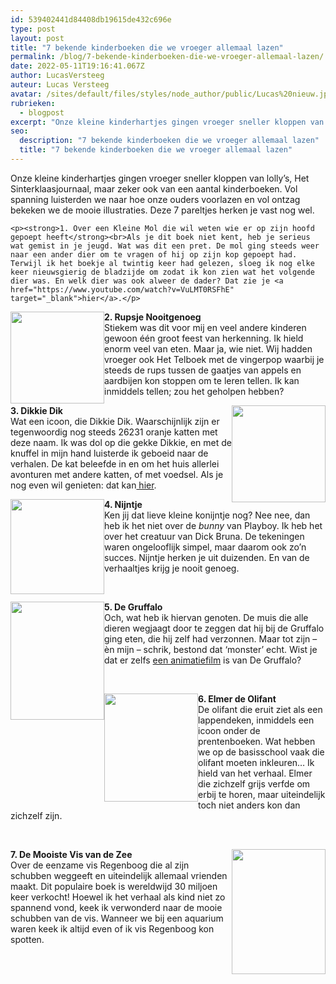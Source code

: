 ```yaml
---
id: 539402441d84408db19615de432c696e
type: post
layout: post
title: "7 bekende kinderboeken die we vroeger allemaal lazen"
permalink: /blog/7-bekende-kinderboeken-die-we-vroeger-allemaal-lazen/
date: 2022-05-11T19:16:41.067Z
author: LucasVersteeg
auteur: Lucas Versteeg
avatar: /sites/default/files/styles/node_author/public/Lucas%20nieuw.jpg?itok=DGwwYKYg
rubrieken:
  - blogpost
excerpt: "Onze kleine kinderhartjes gingen vroeger sneller kloppen van lolly’s, Het Sinterklaasjournaal, maar zeker ook van een aantal kinderboeken. Vol spanning luisterden we naar hoe onze ouders voorlazen en vol ontzag bekeken we de mooie illustraties. Deze 7 pareltjes herken je vast nog wel.  "
seo:
  description: "7 bekende kinderboeken die we vroeger allemaal lazen"
  title: "7 bekende kinderboeken die we vroeger allemaal lazen"
---
```

Onze kleine kinderhartjes gingen vroeger sneller kloppen van lolly’s, Het Sinterklaasjournaal, maar zeker ook van een aantal kinderboeken. Vol spanning luisterden we naar hoe onze ouders voorlazen en vol ontzag bekeken we de mooie illustraties. Deze 7 pareltjes herken je vast nog wel.  

    <p><strong>1. Over een Kleine Mol die wil weten wie er op zijn hoofd gepoept heeft</strong><br>Als je dit boek niet kent, heb je serieus wat gemist in je jeugd. Wat was dit een pret. De mol ging steeds weer naar een ander dier om te vragen of hij op zijn kop gepoept had. Terwijl ik het boekje al twintig keer had gelezen, sloeg ik nog elke keer nieuwsgierig de bladzijde om zodat ik kon zien wat het volgende dier was. En welk dier was ook alweer de dader? Dat zie je <a href="https://www.youtube.com/watch?v=VuLMT0RSFhE" target="_blank">hier</a>.</p>
<p><div class="media media-element-container media-default media-float-left"><div id="file-534000" class="file file-image file-image-png">

        
  
  <div class="content">
    <img height="749" width="766" style="font-size: 13.008px; width: 150px; height: 147px; float: left;" class="media-element file-default" data-delta="1" src="/sites/default/files/rups_0.PNG" alt="">  </div>

  
</div>
</div>
<p><strong>2. Rupsje Nooitgenoeg</strong><br>Stiekem was dit voor mij en veel andere kinderen gewoon één groot feest van herkenning. Ik hield enorm veel van eten. Maar ja, wie niet. Wij hadden vroeger ook Het Telboek met de vingerpop waarbij je steeds de rups tussen de gaatjes van appels en aardbijen kon stoppen om te leren tellen. Ik kan inmiddels tellen; zou het geholpen hebben?</p>
<p><div class="media media-element-container media-default media-float-right"><div id="file-534001" class="file file-image file-image-png">

        
  
  <div class="content">
    <img height="784" width="761" style="font-size: 13.008px; height: 155px; width: 150px; float: right;" class="media-element file-default" data-delta="1" src="/sites/default/files/dikkie%20dik.PNG" alt="">  </div>

  
</div>
</div>
<p><strong>3. Dikkie Dik</strong><br>Wat een icoon, die Dikkie Dik. Waarschijnlijk zijn er tegenwoordig nog steeds 26231 oranje katten met deze naam. Ik was dol op die gekke Dikkie, en met de knuffel in mijn hand luisterde ik geboeid naar de verhalen. De kat beleefde in en om het huis allerlei avonturen met andere katten, of met voedsel. Als je nog even wil genieten: dat kan<a href="https://www.youtube.com/watch?v=-6xFwqIezXU" target="_blank"> hier</a>.</p>
<p><div class="media media-element-container media-default media-float-left"><div id="file-534002" class="file file-image file-image-png">

        
  
  <div class="content">
    <img height="788" width="777" style="height: 152px; width: 150px; float: left;" class="media-element file-default" data-delta="2" src="/sites/default/files/nijtnje.PNG" alt="">  </div>

  
</div>
</div>
<p><strong>4. Nijntje</strong><br>Ken jij dat lieve kleine konijntje nog? Nee nee, dan heb ik het niet over de<em> bunny</em> van Playboy. Ik heb het over het creatuur van Dick Bruna. De tekeningen waren ongelooflijk simpel, maar daarom ook zo’n succes. Nijntje herken je uit duizenden. En van de verhaaltjes krijg je nooit genoeg.</p>
<p> </p>
<p><div class="media media-element-container media-default media-float-left"><div id="file-534003" class="file file-image file-image-png">

        
  
  <div class="content">
    <img height="786" width="623" style="height: 189px; width: 150px; float: left;" class="media-element file-default" data-delta="3" src="/sites/default/files/gruffalo.PNG" alt="">  </div>

  
</div>
</div>
<p><strong>5. De Gruffalo</strong><br>Och, wat heb ik hiervan genoten. De muis die alle dieren wegjaagt door te zeggen dat hij bij de Gruffalo ging eten, die hij zelf had verzonnen. Maar tot zijn – èn mijn – schrik, bestond dat ‘monster’ echt. Wist je dat er zelfs <a href="https://www.youtube.com/watch?v=yHoyg_pwT2w" target="_blank">een animatiefilm</a> is van De Gruffalo?</p>
<p> </p>
<p><div class="media media-element-container media-default media-float-left"><div id="file-534004" class="file file-image file-image-png">

        
  
  <div class="content">
    <img height="782" width="678" style="height: 173px; width: 150px; float: left;" class="media-element file-default" data-delta="4" src="/sites/default/files/elmer.PNG" alt="">  </div>

  
</div>
</div>
<p><strong>6. Elmer de Olifant</strong><br>De olifant die eruit ziet als een lappendeken, inmiddels een icoon onder de prentenboeken. Wat hebben we op de basisschool vaak die olifant moeten inkleuren… Ik hield van het verhaal. Elmer die zichzelf grijs verfde om erbij te horen, maar uiteindelijk toch niet anders kon dan zichzelf zijn. </p>
<p> </p>
<p><div class="media media-element-container media-default media-float-right"><div id="file-534005" class="file file-image file-image-png">

        
  
  <div class="content">
    <img height="727" width="545" style="height: 200px; width: 150px; float: right;" class="media-element file-default" data-delta="5" src="/sites/default/files/mooiste%20vis.PNG" alt="">  </div>

  
</div>
</div>
<p><strong>7. De Mooiste Vis van de Zee</strong><br>Over de eenzame vis Regenboog die al zijn schubben weggeeft en uiteindelijk allemaal vrienden maakt. Dit populaire boek is wereldwijd 30 miljoen keer verkocht! Hoewel ik het verhaal als kind niet zo spannend vond, keek ik verwonderd naar de mooie schubben van de vis. Wanneer we bij een aquarium waren keek ik altijd even of ik vis Regenboog kon spotten.</p>  
